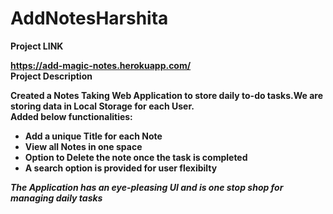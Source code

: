 # AddNotesHarshita
<b> Project LINK </p>
https://add-magic-notes.herokuapp.com/ 
<br><b> Project Description</b>
<p> Created a Notes Taking Web Application to store daily to-do tasks.We are storing data in Local Storage for each User. <br> Added below functionalities:</p>
<ul>
  <li>Add a unique Title for each Note</li>
  <li>View all Notes in one space</li>
  <li>Option to Delete the note once the task is completed</li>
  <li>A search option is provided for user flexibilty</li>
</ul>
<i> The Application has an eye-pleasing UI and is one stop shop for managing daily tasks</i>

